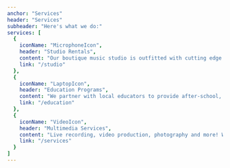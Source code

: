 ```yaml
---
anchor: "Services"
header: "Services"
subheader: "Here's what we do:"
services: [
  {
    iconName: "MicrophoneIcon",
    header: "Studio Rentals",
    content: "Our boutique music studio is outfitted with cutting edge audio reactive lighting. It's the perfect spot for your weekly rehearsals, live recording, or private events.",
    link: "/studio"
  },
  {
    iconName: "LaptopIcon",
    header: "Education Programs",
    content: "We partner with local educators to provide after-school, weekend, and holiday education programs for kids. Our programs include Lego Robotics, Video Game Design, Minecraft Modding, and more!",
    link: "/education"
  },
  {
    iconName: "VideoIcon",
    header: "Multimedia Services",
    content: "Live recording, video production, photography and more! Whatever your needs our talented team will make it happen.",
    link: "/services"
  }
]
---
```

